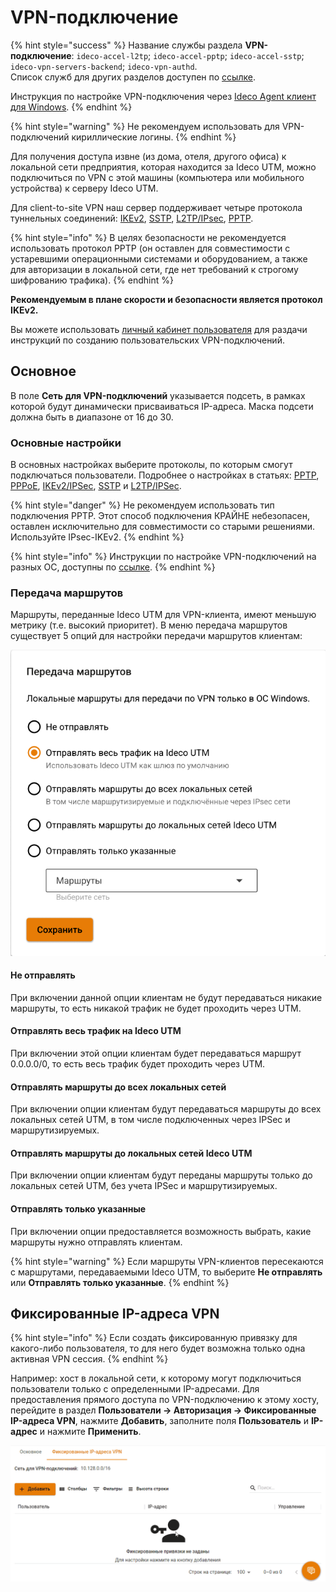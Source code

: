 # VPN-подключение

{% hint style="success" %}
Название службы раздела **VPN-подключение**: `ideco-accel-l2tp`; `ideco-accel-pptp`; `ideco-accel-sstp`; `ideco-vpn-servers-backend`; `ideco-vpn-authd`. \
Список служб для других разделов доступен по [ссылке](../../../server-management/terminal.md).

Инструкция по настройке VPN-подключения через [Ideco Agent клиент для Windows](../../ideco-agent.md).
{% endhint %}

{% hint style="warning" %}
Не рекомендуем использовать для VPN-подключений кириллические логины.
{% endhint %}

Для получения доступа извне (из дома, отеля, другого офиса) к локальной сети предприятия, которая находится за Ideco UTM, можно подключиться по VPN с этой машины (компьютера или мобильного устройства) к серверу Ideco UTM.

Для client-to-site VPN наш сервер поддерживает четыре протокола туннельных соединений: [IKEv2](ipsec-ikev2.md), [SSTP](sstp.md), [L2TP/IPsec](l2tp-ipsec.md), [PPTP](pptp.md).

{% hint style="info" %}
В целях безопасности не рекомендуется использовать протокол PPTP (он оставлен для совместимости с устаревшими операционными системами и оборудованием, а также для авторизации в локальной сети, где нет требований к строгому шифрованию трафика).
{% endhint %}

**Рекомендуемым в плане скорости и безопасности является протокол IKEv2.**

Вы можете использовать [личный кабинет пользователя](user-lk.md) для раздачи инструкций по созданию пользовательских VPN-подключений.

## Основное

В поле **Сеть для VPN-подключений** указывается подсеть, в рамках которой будут динамически присваиваться IP-адреса. Маска подсети должна быть в диапазоне от 16 до 30.

### Основные настройки

В основных настройках выберите протоколы, по которым смогут подключаться пользователи. Подробнее о настройках в статьях: [PPTP](pptp.md), [PPPoE](pppoe.md), [IKEv2/IPSec](ipsec-ikev2.md), [SSTP](sstp.md) и [L2TP/IPSec](l2tp-ipsec.md).

{% hint style="danger" %}
Не рекомендуем использовать тип подключения PPTP. Этот способ подключения КРАЙНЕ небезопасен, оставлен исключительно для совместимости со старыми решениями. Используйте IPsec-IKEv2.
{% endhint %}

{% hint style="info" %}
Инструкции по настройке VPN-подключений на разных ОС, доступны по [ссылке](../../../../recipes/popular-recipes/README.md).
{% endhint %}

### Передача маршрутов

Маршруты, переданные Ideco UTM для VPN-клиента, имеют меньшую метрику (т.е. высокий приоритет). В меню передача маршрутов существует 5 опций для настройки передачи маршрутов клиентам:

![](../../../../.gitbook/assets/vpn2.png)
#### Не отправлять

При включении данной опции клиентам не будут передаваться никакие маршруты, то есть никакой трафик не будет проходить через UTM.
#### Отправлять весь трафик на Ideco UTM

При включении этой опции клиентам будет передаваться маршрут 0.0.0.0/0, то есть весь трафик будет проходить через UTM.

#### Отправлять маршруты до всех локальных сетей

При включении опции клиентам будут передаваться маршруты до всех локальных сетей UTM, в том числе подключенных через IPSec и маршрутизируемых.
#### Отправлять маршруты до локальных сетей Ideco UTM

При включении опции клиентам будут переданы маршруты только до локальных сетей UTM, без учета IPSec и маршрутизируемых.
#### Отправлять только указанные 

При включении опции предоставляется возможность выбрать, какие маршруты нужно отправлять клиентам.

{% hint style="warning" %}
Если маршруты VPN-клиентов пересекаются с маршрутами, передаваемыми Ideco UTM, то выберите **Не отправлять** или **Отправлять только указанные**.
{% endhint %}



## Фиксированные IP-адреса VPN

{% hint style="info" %}
Если создать фиксированную привязку для какого-либо пользователя, то для него будет возможна только одна активная VPN сессия.
{% endhint %}

Например: хост в локальной сети, к которому могут подключиться пользователи только с определенными IP-адресами. Для предоставления прямого доступа по VPN-подключению к этому хосту, перейдите в раздел **Пользователи -> Авторизация -> Фиксированные IP-адреса VPN**, нажмите **Добавить**, заполните поля **Пользователь** и **IP-адрес** и нажмите **Применить**.

![](../../../../.gitbook/assets/vpn.gif)